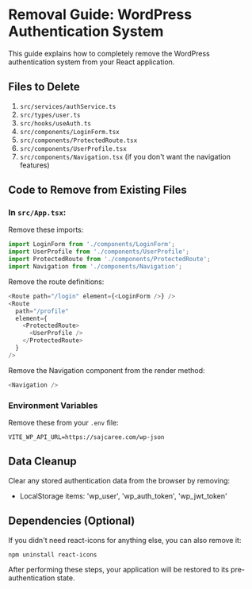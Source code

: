 # Removal Guide: WordPress Authentication System

This guide explains how to completely remove the WordPress authentication system from your React application.

## Files to Delete

1. `src/services/authService.ts`
2. `src/types/user.ts`
3. `src/hooks/useAuth.ts`
4. `src/components/LoginForm.tsx`
5. `src/components/ProtectedRoute.tsx`
6. `src/components/UserProfile.tsx`
7. `src/components/Navigation.tsx` (if you don't want the navigation features)

## Code to Remove from Existing Files

### In `src/App.tsx`:
Remove these imports:
```javascript
import LoginForm from './components/LoginForm';
import UserProfile from './components/UserProfile';
import ProtectedRoute from './components/ProtectedRoute';
import Navigation from './components/Navigation';
```

Remove the route definitions:
```javascript
<Route path="/login" element={<LoginForm />} />
<Route 
  path="/profile" 
  element={
    <ProtectedRoute>
      <UserProfile />
    </ProtectedRoute>
  } 
/>
```

Remove the Navigation component from the render method:
```javascript
<Navigation />
```

### Environment Variables
Remove these from your `.env` file:
```
VITE_WP_API_URL=https://sajcaree.com/wp-json
```

## Data Cleanup
Clear any stored authentication data from the browser by removing:
- LocalStorage items: 'wp_user', 'wp_auth_token', 'wp_jwt_token'

## Dependencies (Optional)
If you didn't need react-icons for anything else, you can also remove it:
```bash
npm uninstall react-icons
```

After performing these steps, your application will be restored to its pre-authentication state.